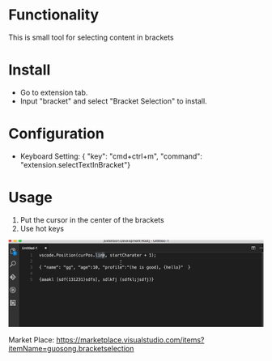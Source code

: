 # Functionality

This is small tool for selecting content in brackets

# Install
- Go to extension tab.
- Input "bracket" and select "Bracket Selection" to install.

# Configuration

- Keyboard Setting:
{ "key": "cmd+ctrl+m", "command": "extension.selectTextInBracket"}

# Usage

1. Put the cursor in the center of the brackets
2. Use hot keys

![Usage animation](images/select.gif)

Market Place: https://marketplace.visualstudio.com/items?itemName=guosong.bracketselection